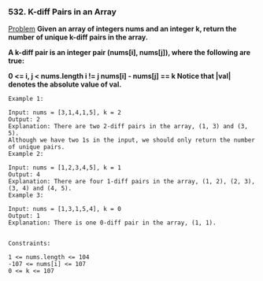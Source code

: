 ### 532. K-diff Pairs in an Array

[Problem](https://leetcode.com/problems/k-diff-pairs-in-an-array/)
**Given an array of integers nums and an integer k, return the number of unique k-diff pairs in the array.**

**A k-diff pair is an integer pair (nums[i], nums[j]), where the following are true:**

**0 <= i, j < nums.length
i != j
nums[i] - nums[j] == k
Notice that |val| denotes the absolute value of val.**

 
```
Example 1:

Input: nums = [3,1,4,1,5], k = 2
Output: 2
Explanation: There are two 2-diff pairs in the array, (1, 3) and (3, 5).
Although we have two 1s in the input, we should only return the number of unique pairs.
Example 2:

Input: nums = [1,2,3,4,5], k = 1
Output: 4
Explanation: There are four 1-diff pairs in the array, (1, 2), (2, 3), (3, 4) and (4, 5).
Example 3:

Input: nums = [1,3,1,5,4], k = 0
Output: 1
Explanation: There is one 0-diff pair in the array, (1, 1).
 

Constraints:

1 <= nums.length <= 104
-107 <= nums[i] <= 107
0 <= k <= 107
```